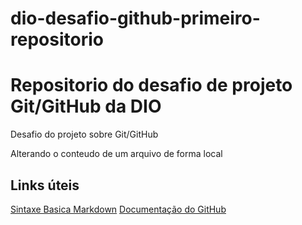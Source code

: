 # dio-desafio-github-primeiro-repositorio

<h1>Repositorio do desafio de projeto Git/GitHub da DIO</h1>

<p>Desafio do projeto sobre Git/GitHub</p>
<p>Alterando o conteudo de um arquivo de forma local</p>

## Links úteis
[Sintaxe Basica Markdown](https://www.markdownguide.org/basic-syntax/)
[Documentação do GitHub](https://docs.github.com/pt/get-started)